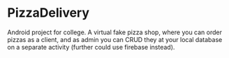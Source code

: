# PizzaDelivery
Android project for college. A virtual fake pizza shop, where you can order pizzas as a client, and as admin you can CRUD they at your local database on a separate activity (further could use firebase instead).
